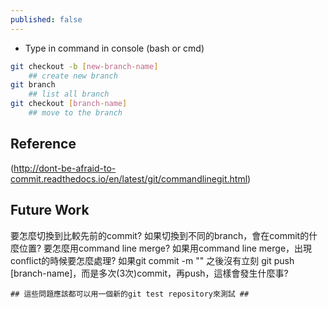 ```yaml
---
published: false
---
```


* Type in command in console (bash or cmd)

```bash
git checkout -b [new-branch-name]
	## create new branch
git branch
	## list all branch
git checkout [branch-name]
	## move to the branch
```

## Reference
(http://dont-be-afraid-to-commit.readthedocs.io/en/latest/git/commandlinegit.html)


## Future Work

要怎麼切換到比較先前的commit?
如果切換到不同的branch，會在commit的什麼位置?
要怎麼用command line merge?
如果用command line merge，出現conflict的時候要怎麼處理?
如果git commit -m "" 之後沒有立刻 git push [branch-name]，而是多次(3次)commit，再push，這樣會發生什麼事?


	## 這些問題應該都可以用一個新的git test repository來測試 ##
